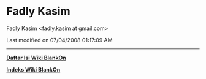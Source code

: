 # Fadly Kasim

Fadly Kasim <fadly.kasim at gmail.com>

Last modified on 07/04/2008 01:17:09 AM
 
---
[**Daftar Isi Wiki BlankOn**](/wiki/DaftarIsi/index.html)
 
[**Indeks Wiki BlankOn**](/wiki/Indeks.html)
